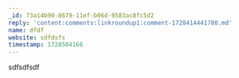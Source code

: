 ```yaml
---
_id: 73a14b90-8679-11ef-b06d-9583ac8fc5d2
reply: 'content:comments:linkroundup1:comment-1728414441780.md'
name: dfdf
website: sdfdsfs
timestamp: 1728504166
---
```

sdfsdfsdf
